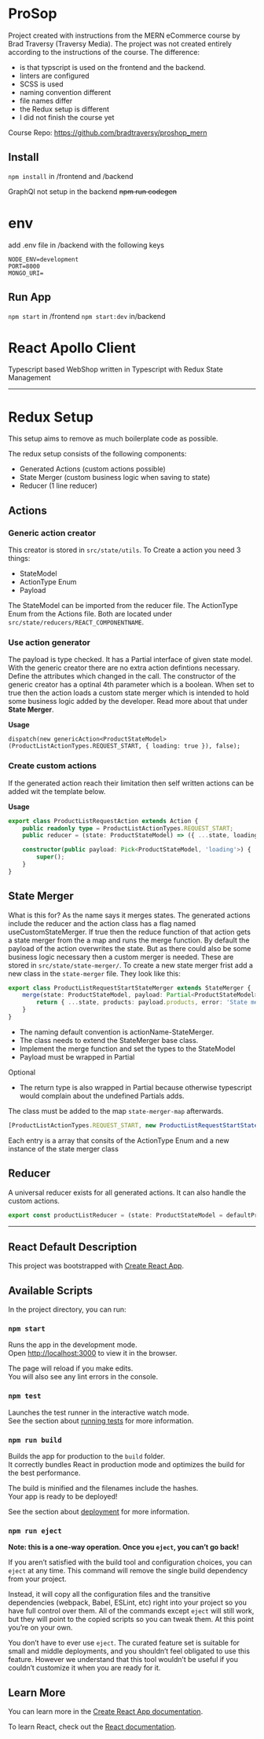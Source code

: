# ProSop
Project created with instructions from the MERN eCommerce course by Brad Traversy (Traversy Media). 
The project was not created entirely according to the instructions of the course. The difference:
 * is that typscript is used on the frontend and the backend.
 * linters are configured
 * SCSS is used
 * naming convention different
 * file names differ
 * the Redux setup is different
 * I did not finish the course yet
 
Course Repo: https://github.com/bradtraversy/proshop_mern

## Install

`npm install` in /frontend and /backend

GraphQl not setup in the backend
~~npm run codegen~~

# env 
add .env file in /backend with the following keys
````
NODE_ENV=development
PORT=8000
MONGO_URI=
````

## Run App

`npm start` in /frontend
`npm start:dev`  in/backend

# React Apollo Client

Typescript based WebShop written in Typescript with Redux State Management

---
# Redux Setup
This setup aims to remove as much boilerplate code as possible.

The redux setup consists of the following components:
* Generated Actions (custom actions possible)
* State Merger (custom business logic when saving to state)
* Reducer (1 line reducer)

## Actions 

### Generic action creator
This creator is stored in ``src/state/utils``. To Create a action you need 3 things:
* StateModel
* ActionType Enum
* Payload

The StateModel can be imported from the reducer file. The ActionType Enum from the Actions file. Both are located under ``src/state/reducers/REACT_COMPONENTNAME``.

### Use action generator
The payload is type checked. It has a Partial<T> interface of given state model. With the generic creator there are no extra action defintions necessary. Define the attributes which changed in the call. The constructor of the generic creator has a optinal 4th parameter which is a boolean. When set to true then the action loads a custom state merger which is intended to hold some business logic added by the developer. Read more about that under **State Merger**.

**Usage**
````typescript#
dispatch(new genericAction<ProductStateModel>(ProductListActionTypes.REQUEST_START, { loading: true }), false);
````  
### Create custom actions
If the generated action reach their limitation then self written actions can be added wit the template below. 

**Usage**
````typescript
export class ProductListRequestAction extends Action {
    public readonly type = ProductListActionTypes.REQUEST_START;
    public reducer = (state: ProductStateModel) => ({ ...state, loading: this.payload.loading });

    constructor(public payload: Pick<ProductStateModel, 'loading'>) {
        super();
    }
}
````

## State Merger
What is this for? As the name says it merges states. The generated actions include the reducer and the action class has a flag named useCustomStateMerger. If true then the reduce function of that action gets a state merger from the a map and runs the merge function.  By default the payload of the action overwrites the state. But as there could also be some business logic necessary then a custom merger is needed.
These are stored in `src/state/state-merger/`. 
To create a new state merger frist add a new class in the `state-merger` file. They look like this:

````typescript
export class ProductListRequestStartStateMerger extends StateMerger {
	merge(state: ProductStateModel, payload: Partial<ProductStateModel>): Partial<ProductStateModel> {
		return { ...state, products: payload.products, error: 'State merger says hello :)' };
	}
}
````
* The naming default convention is actionName-StateMerger.
* The class needs to extend the StateMerger base class.
* Implement the merge function and set the types to the StateModel
* Payload must be wrapped in Partial<T>

Optional
* The return type is also wrapped in Partial<T> because otherwise typescript would complain about the undefined Partials adds. 

The class must be added to the map ```state-merger-map``` afterwards.
````typescript
[ProductListActionTypes.REQUEST_START, new ProductListRequestStartStateMerger()]
````
Each entry is a array that consits of the ActionType Enum and a new instance of the state merger class

## Reducer
A universal reducer exists for all generated actions. It can also handle the custom actions.
````typescript
export const productListReducer = (state: ProductStateModel = defaultProductState, action: Action) => universalReducer(state, action);

````


---
## React Default Description

This project was bootstrapped with [Create React App](https://github.com/facebook/create-react-app).

## Available Scripts

In the project directory, you can run:

### `npm start`

Runs the app in the development mode.<br />
Open [http://localhost:3000](http://localhost:3000) to view it in the browser.

The page will reload if you make edits.<br />
You will also see any lint errors in the console.

### `npm test`

Launches the test runner in the interactive watch mode.<br />
See the section about [running tests](https://facebook.github.io/create-react-app/docs/running-tests) for more information.

### `npm run build`

Builds the app for production to the `build` folder.<br />
It correctly bundles React in production mode and optimizes the build for the best performance.

The build is minified and the filenames include the hashes.<br />
Your app is ready to be deployed!

See the section about [deployment](https://facebook.github.io/create-react-app/docs/deployment) for more information.

### `npm run eject`

**Note: this is a one-way operation. Once you `eject`, you can’t go back!**

If you aren’t satisfied with the build tool and configuration choices, you can `eject` at any time. This command will remove the single build dependency from your project.

Instead, it will copy all the configuration files and the transitive dependencies (webpack, Babel, ESLint, etc) right into your project so you have full control over them. All of the commands except `eject` will still work, but they will point to the copied scripts so you can tweak them. At this point you’re on your own.

You don’t have to ever use `eject`. The curated feature set is suitable for small and middle deployments, and you shouldn’t feel obligated to use this feature. However we understand that this tool wouldn’t be useful if you couldn’t customize it when you are ready for it.

## Learn More

You can learn more in the [Create React App documentation](https://facebook.github.io/create-react-app/docs/getting-started).

To learn React, check out the [React documentation](https://reactjs.org/).
